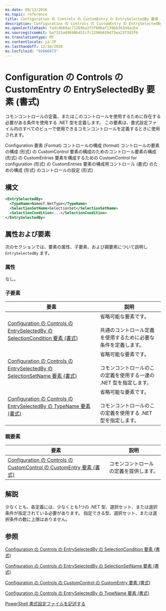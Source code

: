 ```yaml
---
ms.date: 09/13/2016
ms.topic: reference
title: Configuration の Controls の CustomEntry の EntrySelectedBy 要素 (書式)
description: Configuration の Controls の CustomEntry の EntrySelectedBy 要素 (書式)
ms.openlocfilehash: fadcdb69ac71269ba2f2f80baf139bb363d4acba
ms.sourcegitcommit: ba7315a496986451cfc1296b659d73ea2373d3f0
ms.translationtype: MT
ms.contentlocale: ja-JP
ms.lasthandoff: 12/10/2020
ms.locfileid: "92666673"
---
```

# <a name="entryselectedby-element-for-customentry-for-controls-for-configuration-format"></a>Configuration の Controls の CustomEntry の EntrySelectedBy 要素 (書式)

コモンコントロールの定義、またはこのコントロールを使用するために存在する必要がある条件を使用する .NET 型を定義します。 この要素は、書式設定ファイル内のすべてのビューで使用できるコモンコントロールを定義するときに使用されます。

Configuration 要素 (Format) コントロールの構成 (format) コントロールの要素の構成 (形式) の CustomControl 要素の構成のためのコントロール要素の構成 (形式) の CustomEntries 要素を構成するための CustomControl for configuration (形式) の CustomEntries 要素の構成用コントロール (書式) のための構成 (形式) のコントロールの設定 (形式)

## <a name="syntax"></a>構文

```xml
<EntrySelectedBy>
  <TypeName>Nameof.NetType</TypeName>
  <SelectionSetName>SelectionSet</SelectionSetName>
  <SelectionCondition>...</SelectionCondition>
</EntrySelectedBy>
```

## <a name="attributes-and-elements"></a>属性および要素

次のセクションでは、要素の属性、子要素、および親要素について説明し `EntrySelectedBy` ます。

### <a name="attributes"></a>属性

なし。

### <a name="child-elements"></a>子要素

|要素|説明|
|-------------|-----------------|
|[Configuration の Controls の EntrySelectedBy の SelectionCondition 要素 (書式)](./selectioncondition-element-for-entryselectedby-for-controls-for-configuration-format.md)|省略可能な要素です。<br /><br /> 共通のコントロール定義を使用するために必要な条件を定義します。|
|[Configuration の Controls の EntrySelectedBy の SelectionSetName 要素 (書式)](./selectionsetname-element-for-selectioncondition-for-controls-for-configuration-format.md)|省略可能な要素です。<br /><br /> コモンコントロールのこの定義を使用する一連の .NET 型を指定します。|
|[Configuration の Controls の EntrySelectedBy の TypeName 要素 (書式)](./typename-element-for-entryselectedby-for-controls-for-configuration-format.md)|省略可能な要素です。<br /><br /> コモンコントロールのこの定義を使用する .NET 型を指定します。|

### <a name="parent-elements"></a>親要素

|要素|説明|
|-------------|-----------------|
|[Configuration の Controls の CustomControl の CustomEntry 要素 (書式)](./customentry-element-for-customcontrol-for-controls-for-configuration-format.md)|コモンコントロールの定義を提供します。|

## <a name="remarks"></a>解説

少なくとも、各定義には、少なくとも1つの .NET 型、選択セット、または選択条件が指定されている必要があります。 指定できる型、選択セット、または選択条件の数に上限はありません。

## <a name="see-also"></a>参照

[Configuration の Controls の EntrySelectedBy の SelectionCondition 要素 (書式)](./selectioncondition-element-for-entryselectedby-for-controls-for-configuration-format.md)

[Configuration の Controls の EntrySelectedBy の SelectionSetName 要素 (書式)](./selectionsetname-element-for-selectioncondition-for-controls-for-configuration-format.md)

[Configuration の Controls の CustomControl の CustomEntry 要素 (書式)](./customentry-element-for-customcontrol-for-controls-for-configuration-format.md)

[Configuration の Controls の EntrySelectedBy の TypeName 要素 (書式)](./typename-element-for-selectioncondition-for-controls-for-configuration-format.md)

[PowerShell 書式設定ファイルを記述する](./writing-a-powershell-formatting-file.md)
